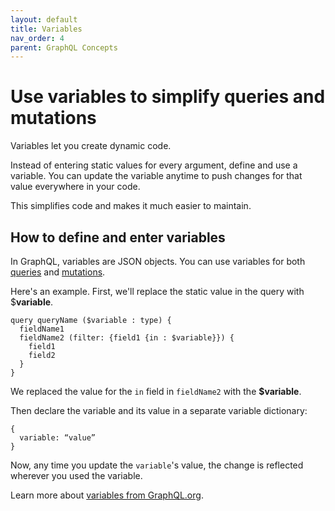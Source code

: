 ```yaml
---
layout: default
title: Variables
nav_order: 4
parent: GraphQL Concepts
---
```


# Use variables to simplify queries and mutations

Variables let you create dynamic code. 

Instead of entering static values for every argument, define and use a variable. You can update the variable anytime to push changes for that value everywhere in your code.

This simplifies code and makes it much easier to maintain. 

## How to define and enter variables 
In GraphQL, variables are JSON objects. You can use variables for both [queries](https://intuitdeveloper.github.io/intuit-api/docs/graphql-concepts/query/) and [mutations](https://intuitdeveloper.github.io/intuit-api/docs/graphql-concepts/mutations/). 

Here's an example. First, we'll replace the static value in the query with $**variable**. 

```
query queryName ($variable : type) {
  fieldName1
  fieldName2 (filter: {field1 {in : $variable}}) {
    field1
    field2
  }
}
```
We replaced the value for the `in` field in `fieldName2` with the **$variable**. 

Then declare the variable and its value in a separate variable dictionary:

```
{
  variable: “value”
}
```
Now, any time you update the `variable`'s value, the change is reflected wherever you used the variable. 

Learn more about [variables from GraphQL.org](https://graphql.org/learn/queries/#variables). 
